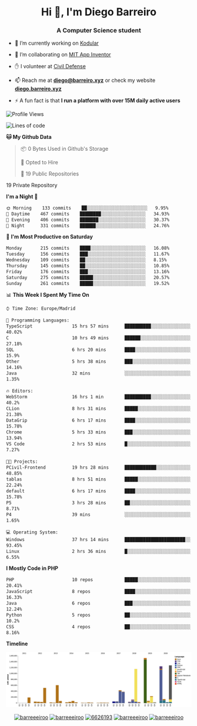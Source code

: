 <h1 align="center">Hi 👋, I'm Diego Barreiro</h1>
<h3 align="center">A Computer Science student</h3>

- 🔭 I’m currently working on [Kodular](https://www.kodular.io)

- 👯 I’m collaborating on [MIT App Inventor](https://github.com/mit-cml/appinventor-sources)

- ✋ I volunteer at [Civil Defense](https://proteccioncivil.sdc.gal)

- 📫 Reach me at **diego@barreiro.xyz** or check my website **[diego.barreiro.xyz](https://diego.barreiro.xyz)**

- ⚡ A fun fact is that **I run a platform with over 15M daily active users**

<!--START_SECTION:waka-->
![Profile Views](http://img.shields.io/badge/Profile%20Views-11-blue)

![Lines of code](https://img.shields.io/badge/From%20Hello%20World%20I%27ve%20Written-18.7%20million%20lines%20of%20code-blue)

**🐱 My Github Data** 

> 📦 0 Bytes Used in Github's Storage 
 > 
> 💼 Opted to Hire
 > 
> 📜 19 Public Repositories 
 > 
19 Private Repository 
 > 
**I'm a Night 🦉** 

```text
🌞 Morning    133 commits    ██░░░░░░░░░░░░░░░░░░░░░░░   9.95% 
🌆 Daytime    467 commits    ████████░░░░░░░░░░░░░░░░░   34.93% 
🌃 Evening    406 commits    ███████░░░░░░░░░░░░░░░░░░   30.37% 
🌙 Night      331 commits    ██████░░░░░░░░░░░░░░░░░░░   24.76%

```
📅 **I'm Most Productive on Saturday** 

```text
Monday       215 commits    ████░░░░░░░░░░░░░░░░░░░░░   16.08% 
Tuesday      156 commits    ███░░░░░░░░░░░░░░░░░░░░░░   11.67% 
Wednesday    109 commits    ██░░░░░░░░░░░░░░░░░░░░░░░   8.15% 
Thursday     145 commits    ██░░░░░░░░░░░░░░░░░░░░░░░   10.85% 
Friday       176 commits    ███░░░░░░░░░░░░░░░░░░░░░░   13.16% 
Saturday     275 commits    █████░░░░░░░░░░░░░░░░░░░░   20.57% 
Sunday       261 commits    █████░░░░░░░░░░░░░░░░░░░░   19.52%

```


📊 **This Week I Spent My Time On** 

```text
⌚︎ Time Zone: Europe/Madrid

💬 Programming Languages: 
TypeScript               15 hrs 57 mins      ██████████░░░░░░░░░░░░░░░   40.02% 
C                        10 hrs 49 mins      ██████░░░░░░░░░░░░░░░░░░░   27.18% 
SQL                      6 hrs 20 mins       ████░░░░░░░░░░░░░░░░░░░░░   15.9% 
Other                    5 hrs 38 mins       ███░░░░░░░░░░░░░░░░░░░░░░   14.16% 
Java                     32 mins             ░░░░░░░░░░░░░░░░░░░░░░░░░   1.35%

🔥 Editors: 
WebStorm                 16 hrs 1 min        ██████████░░░░░░░░░░░░░░░   40.2% 
CLion                    8 hrs 31 mins       █████░░░░░░░░░░░░░░░░░░░░   21.38% 
DataGrip                 6 hrs 17 mins       ████░░░░░░░░░░░░░░░░░░░░░   15.78% 
Chrome                   5 hrs 33 mins       ███░░░░░░░░░░░░░░░░░░░░░░   13.94% 
VS Code                  2 hrs 53 mins       █░░░░░░░░░░░░░░░░░░░░░░░░   7.27%

🐱‍💻 Projects: 
PCivil-Frontend          19 hrs 28 mins      ████████████░░░░░░░░░░░░░   48.85% 
tablas                   8 hrs 51 mins       █████░░░░░░░░░░░░░░░░░░░░   22.24% 
default                  6 hrs 17 mins       ████░░░░░░░░░░░░░░░░░░░░░   15.78% 
P5                       3 hrs 28 mins       ██░░░░░░░░░░░░░░░░░░░░░░░   8.71% 
P4                       39 mins             ░░░░░░░░░░░░░░░░░░░░░░░░░   1.65%

💻 Operating System: 
Windows                  37 hrs 14 mins      ███████████████████████░░   93.45% 
Linux                    2 hrs 36 mins       █░░░░░░░░░░░░░░░░░░░░░░░░   6.55%

```

**I Mostly Code in PHP** 

```text
PHP                      10 repos            █████░░░░░░░░░░░░░░░░░░░░   20.41% 
JavaScript               8 repos             ████░░░░░░░░░░░░░░░░░░░░░   16.33% 
Java                     6 repos             ███░░░░░░░░░░░░░░░░░░░░░░   12.24% 
Python                   5 repos             ██░░░░░░░░░░░░░░░░░░░░░░░   10.2% 
CSS                      4 repos             ██░░░░░░░░░░░░░░░░░░░░░░░   8.16%

```


**Timeline**

![Chart not found](https://raw.githubusercontent.com/barreeeiroo/barreeeiroo/master/charts/bar_graph.png) 


<!--END_SECTION:waka-->

<p align="center">
<a href="https://twitter.com/barreeeiroo" target="blank"><img align="center" src="https://cdn.jsdelivr.net/npm/simple-icons@3.0.1/icons/twitter.svg" alt="barreeeiroo" height="20" width="20" /></a>
<a href="https://linkedin.com/in/barreeeiroo" target="blank"><img align="center" src="https://cdn.jsdelivr.net/npm/simple-icons@3.0.1/icons/linkedin.svg" alt="barreeeiroo" height="20" width="20" /></a>
<a href="https://stackoverflow.com/users/6626193" target="blank"><img align="center" src="https://cdn.jsdelivr.net/npm/simple-icons@3.0.1/icons/stackoverflow.svg" alt="6626193" height="20" width="20" /></a>
<a href="https://fb.com/barreeeiroo" target="blank"><img align="center" src="https://cdn.jsdelivr.net/npm/simple-icons@3.0.1/icons/facebook.svg" alt="barreeeiroo" height="20" width="20" /></a>
<a href="https://instagram.com/barreeeiroo" target="blank"><img align="center" src="https://cdn.jsdelivr.net/npm/simple-icons@3.0.1/icons/instagram.svg" alt="barreeeiroo" height="20" width="20" /></a>
</p>
